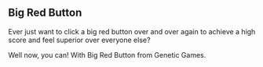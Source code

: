 ## Big Red Button

Ever just want to click a big red button over and over again to achieve a high score and feel superior over everyone else?

Well now, you can!  With Big Red Button from Genetic Games.
